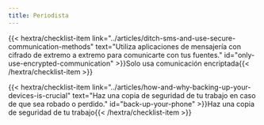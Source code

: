 ```yaml
---
title: Periodista
---
```

{{< hextra/checklist-item link="../articles/ditch-sms-and-use-secure-communication-methods" text="Utiliza aplicaciones de mensajería con cifrado de extremo a extremo para comunicarte con tus fuentes." id="only-use-encrypted-communication" >}}Solo usa comunicación encriptada{{< /hextra/checklist-item >}}

{{< hextra/checklist-item link="../articles/how-and-why-backing-up-your-devices-is-crucial" text="Haz una copia de seguridad de tu trabajo en caso de que sea robado o perdido." id="back-up-your-phone" >}}Haz una copia de seguridad de tu trabajo{{< /hextra/checklist-item >}}